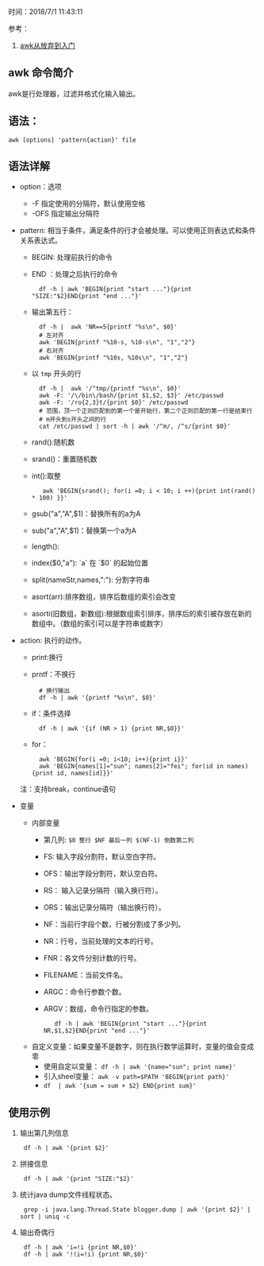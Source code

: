 时间：2018/7/1 11:43:11
 
参考：

1. [awk从放弃到入门](http://www.zsythink.net/archives/tag/awk/)

##  awk 命令简介

awk是行处理器，过滤并格式化输入输出。

## 语法：

	awk [options] 'pattern{action}' file

## 语法详解

* option：选项
	* -F 指定使用的分隔符，默认使用空格
	* -OFS 指定输出分隔符 
* pattern: 相当于条件，满足条件的行才会被处理。可以使用正则表达式和条件关系表达式。
	* BEGIN: 处理前执行的命令
	* END ：处理之后执行的命令
	
			df -h | awk 'BEGIN{print "start ..."}{print "SIZE:"$2}END{print "end ..."}'
	* 输出第五行：

			df -h |  awk 'NR==5{printf "%s\n", $0}'
			# 左对齐
			awk 'BEGIN{printf "%10-s, %10-s\n", "1","2"}
			# 右对齐
			awk 'BEGIN{printf "%10s, %10s\n", "1","2"}
	* 以 `tmp` 开头的行

		 	df -h |  awk '/^tmp/{printf "%s\n", $0}'
			awk -F: '/\/bin\/bash/{print $1,$2, $3}' /etc/passwd
			awk -F: '/ro{2,3}t/{print $0}' /etc/passwd
			# 范围，顶一个正则匹配到的第一个是开始行，第二个正则匹配的第一行是结束行
			# m开头到s开头之间的行
			cat /etc/passwd | sort -h | awk '/^m/, /^s/{print $0}'
	* rand():随机数
	* srand()：重置随机数
	* int():取整
	
			 awk 'BEGIN{srand(); for(i =0; i < 10; i ++){print int(rand() * 100) }}'
	* gsub("a","A",$1)：替换所有的a为A
	* sub("a","A",$1)：替换第一个a为A
	* length():
	* index($0,"a"): `a` 在 `$0` 的起始位置
	* split(nameStr,names,":"): 分割字符串
	* asort(arr):排序数组，排序后数组的索引会改变
	* asorti(旧数组，新数组):根据数组索引排序，排序后的索引被存放在新的数组中。（数组的索引可以是字符串或数字）
			
* action: 执行的动作。
	* print:换行
	* prntf：不换行

			# 换行输出
			df -h | awk '{printf "%s\n", $0}'
	* if：条件选择

			df -h | awk '{if (NR > 1) {print NR,$0}}'
	* for：
		
			awk 'BEGIN{for(i =0; i<10; i++){print i}}'
			awk 'BEGIN{names[1]="sun"; names[2]="fei"; for(id in names){print id, names[id]}}'
		
	注：支持break，continue语句

* 变量
	* 内部变量
		* 第几列: `$0 整行 $NF 最后一列 $(NF-1) 倒数第二列` 
		* FS: 输入字段分割符，默认空白字符。
		* OFS：输出字段分割符，默认空白符。
		* RS： 输入记录分隔符（输入换行符）。
		* ORS：输出记录分隔符（输出换行符）。
		* NF：当前行字段个数，行被分割成了多少列。
		* NR：行号，当前处理的文本的行号。
		* FNR：各文件分别计数的行号。
		* FILENAME：当前文件名。
		* ARGC：命令行参数个数。
		* ARGV：数组，命令行指定的参数。

				 df -h | awk 'BEGIN{print "start ..."}{print NR,$1,$2}END{print "end ..."}'
	*  自定义变量：如果变量不是数字，则在执行数学运算时，变量的值会变成零
		* 使用自定以变量： `df -h | awk '{name="sun"; print name}'`
		* 引入sheel变量： `awk -v path=$PATH 'BEGIN{print path}'`
		* `df  | awk '{sum = sum + $2} END{print sum}'`

## 使用示例

1. 输出第几列信息

		df -h | awk '{print $2}'
2. 拼接信息

		df -h | awk '{print "SIZE:"$2}'

1. 统计java dump文件线程状态。

		grep -i java.lang.Thread.State blogger.dump | awk '{print $2}' | sort | uniq -c
3. 输出奇偶行

		df -h | awk 'i=!i {print NR,$0}'
		df -h | awk '!(i=!i) {print NR,$0}'